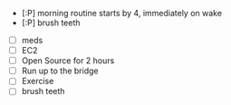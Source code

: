 * [:P] morning routine starts by 4, immediately on wake
* [:P] brush teeth
* [ ] meds
* [ ] EC2
* [ ] Open Source for 2 hours
* [ ] Run up to the bridge
* [ ] Exercise
* [ ] brush teeth